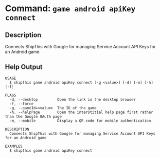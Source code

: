 # Command: `game android apiKey connect`

## Description

Connects ShipThis with Google for managing Service Account API Keys for an Android game

## Help Output

```
USAGE
  $ shipthis game android apiKey connect [-g <value>] [-d] [-m] [-h] [-f]

FLAGS
  -d, --desktop         Open the link in the desktop browser
  -f, --force
  -g, --gameId=<value>  The ID of the game
  -h, --helpPage        Open the interstitial help page first rather than the Google OAuth page
  -m, --mobile          Display a QR code for mobile authentication

DESCRIPTION
  Connects ShipThis with Google for managing Service Account API Keys for an Android game

EXAMPLES
  $ shipthis game android apiKey connect
```